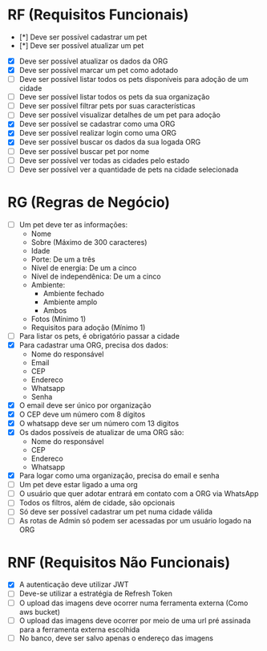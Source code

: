 # RF (Requisitos Funcionais)
* [*] Deve ser possível cadastrar um pet
* [*] Deve ser possível atualizar um pet
* [x] Deve ser possível atualizar os dados da ORG
* [x] Deve ser possível marcar um pet como adotado
* [ ] Deve ser possível listar todos os pets disponíveis para adoção de um cidade
* [ ] Deve ser possível listar todos os pets da sua organização
* [ ] Deve ser possível filtrar pets por suas características
* [ ] Deve ser possível visualizar detalhes de um pet para adoção
* [x] Deve ser possível se cadastrar como uma ORG
* [x] Deve ser possível realizar login como uma ORG
* [x] Deve ser possível buscar os dados da sua logada ORG
* [ ] Deve ser possível buscar pet por nome
* [ ] Deve ser possível ver todas as cidades pelo estado
* [ ] Deve ser possível ver a quantidade de pets na cidade selecionada
# RG (Regras de Negócio)
* [ ] Um pet deve ter as informações:
  - Nome
  - Sobre (Máximo de 300 caracteres)
  - Idade
  - Porte: De um a três
  - Nível de energia: De um a cinco
  - Nível de independênica: De um a cinco
  - Ambiente:
    - Ambiente fechado
    - Ambiente amplo
    - Ambos
  - Fotos (Mínimo 1)
  - Requisitos para adoção (Mínimo 1)
* [ ] Para listar os pets, é obrigatório passar a cidade
* [x] Para cadastrar uma ORG, precisa dos dados:
  - Nome do responsável
  - Email
  - CEP
  - Endereco 
  - Whatsapp
  - Senha
* [x] O email deve ser único por organização
* [x] O CEP deve um número com 8 dígitos
* [x] O whatsapp deve ser um número com 13 digitos
* [x] Os dados possíveis de atualizar de uma ORG são:
  - Nome do responsável
  - CEP
  - Endereco
  - Whatsapp
* [x] Para logar como uma organização, precisa do email e senha
* [ ] Um pet deve estar ligado a uma org
* [ ] O usuário que quer adotar entrará em contato com a ORG via WhatsApp
* [ ] Todos os filtros, além de cidade, são opcionais
* [ ] Só deve ser possível cadastrar um pet numa cidade válida
* [ ] As rotas de Admin só podem ser acessadas por um usuário logado na ORG
# RNF (Requisitos Não Funcionais)
* [x] A autenticação deve utilizar JWT
* [ ] Deve-se utilizar a estratégia de Refresh Token
* [ ] O upload das imagens deve ocorrer numa ferramenta externa (Como aws bucket)
* [ ] O upload das imagens deve ocorrer por meio de uma url pré assinada para a ferramenta externa escolhida
* [ ] No banco, deve ser salvo apenas o endereço das imagens
